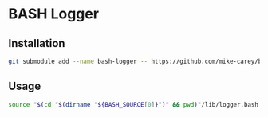 # BASH Logger

## Installation
```bash
git submodule add --name bash-logger -- https://github.com/mike-carey/bash-logger.git ${SUBMODULE_DIR:-lib}/bash-logger
```

## Usage
```bash
source "$(cd "$(dirname "${BASH_SOURCE[0]}")" && pwd)"/lib/logger.bash
```
